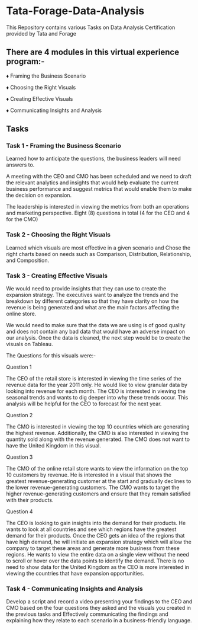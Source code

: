 # Tata-Forage-Data-Analysis
This Repository contains various Tasks on Data Analysis Certification provided by Tata and Forage

## There are 4 modules in this virtual experience program:-

♦ Framing the Business Scenario

♦ Choosing the Right Visuals

♦ Creating Effective Visuals

♦ Communicating Insights and Analysis

## Tasks

### Task 1 - Framing the Business Scenario

Learned how to anticipate the questions, the business leaders will need answers to.

A meeting with the CEO and CMO has been scheduled and we need to draft the relevant analytics and insights that would help evaluate the current business performance and suggest metrics that would enable them to make the decision on expansion.

The leadership is interested in viewing the metrics from both an operations and marketing perspective. Eight (8) questions in total (4 for the CEO and 4 for the CMO)

### Task 2 - Choosing the Right Visuals

Learned which visuals are most effective in a given scenario and Chose the right charts based on needs such as Comparison, Distribution, Relationship, and Composition.

### Task 3 - Creating Effective Visuals

We would need to provide insights that they can use to create the expansion strategy. The executives want to analyze the trends and the breakdown by different categories so that they have clarity on how the revenue is being generated and what are the main factors affecting the online store.

We would need to make sure that the data we are using is of good quality and does not contain any bad data that would have an adverse impact on our analysis. Once the data is cleaned, the next step would be to create the visuals on Tableau.

The Questions for this visuals were:- 

Question 1

The CEO of the retail store is interested in viewing the time series of the revenue data for the year 2011 only. He would like to view granular data by looking into revenue for each month. The CEO is interested in viewing the seasonal trends and wants to dig deeper into why these trends occur. This analysis will be helpful for the CEO to forecast for the next year.

Question 2

The CMO is interested in viewing the top 10 countries which are generating the highest revenue. Additionally, the CMO is also interested in viewing the quantity sold along with the revenue generated. The CMO does not want to have the United Kingdom in this visual.

Question 3

The CMO of the online retail store wants to view the information on the top 10 customers by revenue. He is interested in a visual that shows the greatest revenue-generating customer at the start and gradually declines to the lower revenue-generating customers. The CMO wants to target the higher revenue-generating customers and ensure that they remain satisfied with their products.

Question 4

The CEO is looking to gain insights into the demand for their products. He wants to look at all countries and see which regions have the greatest demand for their products. Once the CEO gets an idea of the regions that have high demand, he will initiate an expansion strategy which will allow the company to target these areas and generate more business from these regions. He wants to view the entire data on a single view without the need to scroll or hover over the data points to identify the demand. There is no need to show data for the United Kingdom as the CEO is more interested in viewing the countries that have expansion opportunities.

### Task 4 - Communicating Insights and Analysis

Develop a script and record a video presenting your findings to the CEO and CMO based on the four questions they asked and the visuals you created in the previous tasks and Effectively communicating the findings and explaining how they relate to each scenario in a business-friendly language.
